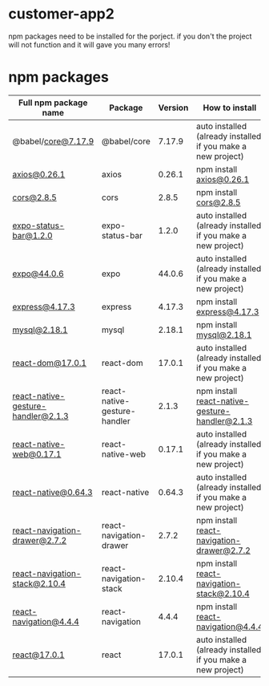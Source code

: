 # customer-app2
npm packages need to be installed for the porject. if you don't the project will not function and it will gave you many errors!

# npm packages

| Full npm package name | Package  | Version | How to install |
| ------------- | ------------- | ------------- | ------------- |
| @babel/core@7.17.9 |  @babel/core | 7.17.9  | auto installed (already installed if you make a new project)|
| axios@0.26.1 | axios  | 0.26.1  | npm install axios@0.26.1 |
| cors@2.8.5 | cors  | 2.8.5  | npm install cors@2.8.5 |
| expo-status-bar@1.2.0 | expo-status-bar  | 1.2.0  | auto installed (already installed if you make a new project)|
| expo@44.0.6 | expo  | 44.0.6  | auto installed (already installed if you make a new project)|
| express@4.17.3 | express  | 4.17.3  | npm install express@4.17.3 |
| mysql@2.18.1  | mysql  | 2.18.1  | npm install mysql@2.18.1 |
| react-dom@17.0.1 | react-dom  | 17.0.1  | auto installed (already installed if you make a new project)|
| react-native-gesture-handler@2.1.3 | react-native-gesture-handler  | 2.1.3  | npm install react-native-gesture-handler@2.1.3 |
| react-native-web@0.17.1 | react-native-web  | 0.17.1  | auto installed (already installed if you make a new project)|
| react-native@0.64.3 | react-native  | 0.64.3 | auto installed (already installed if you make a new project)|
| react-navigation-drawer@2.7.2 | react-navigation-drawer  | 2.7.2  | npm install react-navigation-drawer@2.7.2 |
| react-navigation-stack@2.10.4 | react-navigation-stack  | 2.10.4  | npm install react-navigation-stack@2.10.4 |
| react-navigation@4.4.4 | react-navigation  | 4.4.4  | npm install react-navigation@4.4.4 |
| react@17.0.1 | react  | 17.0.1  | auto installed (already installed if you make a new project)|
